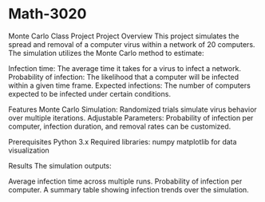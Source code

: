 # Math-3020
Monte Carlo Class Project
Project Overview
This project simulates the spread and removal of a computer virus within a network of 20 computers. The simulation utilizes the Monte Carlo method to estimate:

Infection time: The average time it takes for a virus to infect a network.
Probability of infection: The likelihood that a computer will be infected within a given time frame.
Expected infections: The number of computers expected to be infected under certain conditions.

Features
Monte Carlo Simulation: Randomized trials simulate virus behavior over multiple iterations.
Adjustable Parameters: Probability of infection per computer, infection duration, and removal rates can be customized.

Prerequisites
Python 3.x
Required libraries:
numpy
matplotlib for data visualization

Results
The simulation outputs:

Average infection time across multiple runs.
Probability of infection per computer.
A summary table showing infection trends over the simulation.
